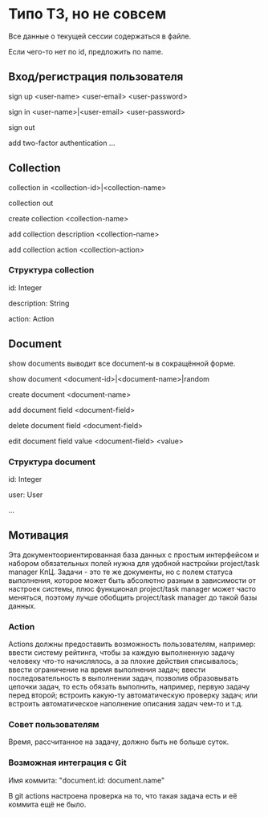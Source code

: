 # Типо ТЗ, но не совсем

Все данные о текущей сессии содержаться в файле.

Если чего-то нет по id,
предложить по name.

## Вход/регистрация пользователя

sign up \<user-name> \<user-email> \<user-password>

sign in \<user-name>|\<user-email> \<user-password>

sign out

add two-factor authentication ...

## Collection

collection in \<collection-id>|\<collection-name>

collection out

create collection \<collection-name>

add collection description \<collection-name>

add collection action \<collection-action>

### Структура collection

id: Integer

description: String

action: Action

## Document

show documents выводит все document-ы в сокращённой форме.

show document \<document-id>|\<document-name>|random

create document \<document-name>

add document field \<document-field>

delete document field \<document-field>

edit document field value \<document-field> \<value>

### Структура document

id: Integer

user: User

...

## Мотивация

Эта документоориентированная база данных с простым интерфейсом и набором
обязательных полей нужна для удобной настройки project/task manager КпЦ.
Задачи - это те же документы, но с полем статуса
выполнения, которое может быть абсолютно разным в зависимости
от настроек системы, плюс функционал project/task manager может часто меняться, поэтому лучше обобщить project/task manager до такой базы данных.

### Action

Actions должны предоставить возможность пользователям, например: ввести систему рейтинга,
чтобы за каждую выполненную задачу человеку что-то начислялось,
а за плохие действия списывалось; ввести ограничение на время выполнения задач;
ввести последовательность в выполнении задач, позволив образовывать
цепочки задач, то есть обязать выполнить, например, первую задачу перед второй;
встроить какую-ту автоматическую проверку задач; или встроить автоматическое
наполнение описания задач чем-то и т.д.

### Совет пользователям

Время, рассчитанное на задачу, должно быть не больше суток.

### Возможная интеграция с Git

Имя коммита: "document.id: document.name"

В git actions настроена проверка на то,
что такая задача есть и её коммита ещё не было.

